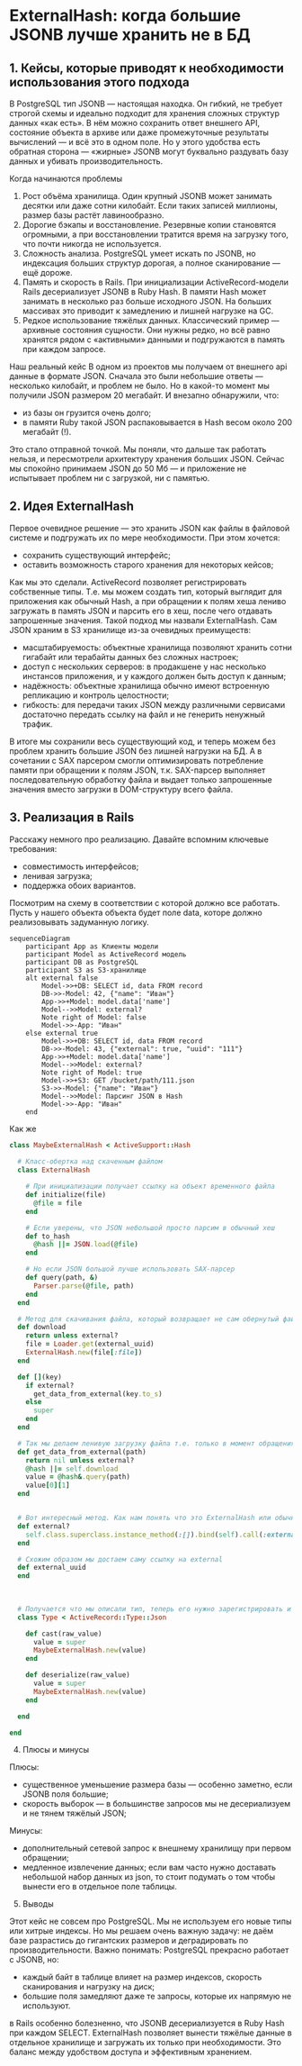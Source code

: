 # ExternalHash: когда большие JSONB лучше хранить не в БД

## 1. Кейсы, которые приводят к необходимости использования этого подхода

В PostgreSQL тип JSONB — настоящая находка. Он гибкий, не требует строгой схемы и идеально подходит для хранения сложных структур данных «как есть». В нём можно сохранить ответ внешнего API, состояние объекта в архиве или даже промежуточные результаты вычислений — и всё это в одном поле.
Но у этого удобства есть обратная сторона — «жирные» JSONB могут буквально раздувать базу данных и убивать производительность.

Когда начинаются проблемы
1. Рост объёма хранилища.
Один крупный JSONB может занимать десятки или даже сотни килобайт. Если таких записей миллионы, размер базы растёт лавинообразно.
2. Дорогие бэкапы и восстановление.
Резервные копии становятся огромными, а при восстановлении тратится время на загрузку того, что почти никогда не используется.
3. Сложность анализа.
PostgreSQL умеет искать по JSONB, но индексация больших структур дорогая, а полное сканирование — ещё дороже.
4. Память и скорость в Rails.
При инициализации ActiveRecord-модели Rails десериализует JSONB в Ruby Hash.
В памяти Hash может занимать в несколько раз больше исходного JSON. На больших массивах это приводит к замедлению и лишней нагрузке на GC.
5. Редкое использование тяжёлых данных.
Классический пример — архивные состояния сущности. Они нужны редко, но всё равно хранятся рядом с «активными» данными и подгружаются в память при каждом запросе.

Наш реальный кейс
В одном из проектов мы получаем от внешнего api данные в формате JSON. Сначала это были небольшие ответы — несколько килобайт, и проблем не было. Но в какой-то момент мы получили JSON размером 20 мегабайт. И внезапно обнаружили, что:
- из базы он грузится очень долго;
- в памяти Ruby такой JSON распаковывается в Hash весом около 200 мегабайт (!).

Это стало отправной точкой. Мы поняли, что дальше так работать нельзя, и пересмотрели архитектуру хранения больших JSON. Сейчас мы спокойно принимаем JSON до 50 Мб — и приложение не испытывает проблем ни с загрузкой, ни с памятью.


## 2. Идея ExternalHash
Первое очевидное решение — это хранить JSON как файлы в файловой системе и подгружать их по мере необходимости. При этом хочется:
- сохранить существующий интерфейс;
- оставить возможность старого хранения для некоторых кейсов;

Как мы это сделали. ActiveRecord позволяет регистрировать собственные типы. Т.е. мы можем создать тип, который выглядит для приложения как обычный Hash, а при обращении к полям хеша лениво загружать в память JSON и парсить его в хеш, после чего отдавать запрошенные значения. Такой подход мы назвали ExternalHash.
Сам JSON храним в S3 хранилище из-за очевидных преимуществ:
- масштабируемость: объектные хранилища позволяют хранить сотни гигабайт или терабайты данных без сложных настроек;
- доступ с нескольких серверов: в продакшене у нас несколько инстансов приложения, и у каждого должен быть доступ к данным;
- надёжность: объектные хранилища обычно имеют встроенную репликацию и контроль целостности;
- гибкость: для передачи таких JSON между различными сервисами достаточно передать ссылку на файл и не генерить ненужный трафик.

В итоге мы сохранили весь существующий код, и теперь можем без проблем хранить большие JSON без лишней нагрузки на БД. А в сочетании с SAX парсером смогли оптимизировать потребление памяти при обращении к полям JSON, т.к. SAX-парсер выполняет последовательную обработку файла и выдает только запрошенные значения вместо загрузки в DOM-структуру всего файла.

## 3. Реализация в Rails
Расскажу немного про реализацию. Давайте вспомним ключевые требования:
- совместимость интерфейсов;
- ленивая загрузка;
- поддержка обоих вариантов.

Посмотрим на схему в соответствии с которой должно все работать. Пусть у нашего объекта объекта будет поле data, которе должно реализовывать задуманную логику.

```mermaid
sequenceDiagram
    participant App as Клиенты модели
    participant Model as ActiveRecord модель
    participant DB as PostgreSQL
    participant S3 as S3-хранилище
    alt external false
        Model->>+DB: SELECT id, data FROM record
        DB->>-Model: 42, {"name": "Иван"}
        App->>+Model: model.data['name'] 
        Model-->>Model: external?
        Note right of Model: false
        Model->>-App: "Иван"
    else external true
        Model->>+DB: SELECT id, data FROM record
        DB->>-Model: 43, {"external": true, "uuid": "111"}
        App->>+Model: model.data['name']
        Model-->>Model: external?
        Note right of Model: true
        Model->>+S3: GET /bucket/path/111.json
        S3->>-Model: {"name": "Иван"}
        Model-->>Model: Парсинг JSON в Hash
        Model->>-App: "Иван"
    end
```

Как же 

```ruby
class MaybeExternalHash < ActiveSupport::Hash
  
  # Класс-обертка над скаченным файлом
  class ExternalHash

    # При инициализации получает ссылку на объект временного файла
    def initialize(file)
      @file = file
    end

    # Если уверены, что JSON небольшой просто парсим в обычный хеш
    def to_hash
      @hash ||= JSON.load(@file)
    end

    # Но если JSON большой лучше использовать SAX-парсер
    def query(path, &)
      Parser.parse(@file, path)
    end
  end

  # Метод для скачивания файла, который возвращает не сам обернутый файл
  def download
    return unless external?
    file = Loader.get(external_uuid)
    ExternalHash.new(file[:file])
  end

  def [](key)
    if external?
      get_data_from_external(key.to_s)
    else
      super
    end
  end

  # Так мы делаем ленивую загрузку файла т.е. только в момент обращения к данным и сразу его кешируем, чтобы не загружать файл при каждом обращении
  def get_data_from_external(path)
    return nil unless external?
    @hash ||= self.download
    value = @hash&.query(path)
    value[0][1]
  end


  # Вот интересный метод. Как нам понять что это ExternalHash или обычный. Ранее я говорил, что для описания ExternalHash нам потребуется ссылка на файл и признак того, что это external, но как обратиться к этим значениям если с учетом идеи сохранения интерфейса когда мы попытаемся обратиться к какому-нибудь ключу атрибута типа MaybeExternalHash мы должны предоставить доступ к ключу во внешнем JSON файле, а не к ключу в JSON лежащем в БД и хранящем само значение ссылки на файл или признака external. Для этого нам нужно получить доступ к JSON лежащему в БД, т.е. хакнуть свой же механизм сохранения интерфейса. Для этого мы не к своему переопредленному методу, а к методу родительского класса, но поскольку этот метод не статический, нужно чтобы метод выполнялся в контексте текущего объекта для этого делаем bind(self). И таким образом мы можем достучаться до JSON, который лежит в БД и в котором есть описание ExternalHash.
  def external?
    self.class.superclass.instance_method(:[]).bind(self).call(:external)
  end

  # Схожим образом мы достаем саму ссылку на external
  def external_uuid
  end

  
  
  # Получается что мы описали тип, теперь его нужно зарегистрировать и присвоить атрибуту модели. Но для этого требуется описать способ его сериализации и десериализации. 
  class Type < ActiveRecord::Type::Json

    def cast(raw_value)
      value = super
      MaybeExternalHash.new(value)
    end

    def deserialize(raw_value)
      value = super
      MaybeExternalHash.new(value)
    end

  end

end
```

4. Плюсы и минусы

Плюсы:
- существенное уменьшение размера базы — особенно заметно, если JSONB поля большие;
- скорость выборок — в большинстве запросов мы не десериализуем и не тянем тяжёлый JSON;

Минусы:
- дополнительный сетевой запрос к внешнему хранилищу при первом обращении;
- медленное извлечение данных; если вам часто нужно доставать небольшой набор данных из json, то стоит подумать о том чтобы вынести его в отдельное поле таблицы.

5. Выводы

Этот кейс не совсем про PostgreSQL. Мы не используем его новые типы или хитрые индексы. Но мы решаем очень важную задачу: не даём базе разрастись до гигантских размеров и деградировать по производительности.
Важно понимать: PostgreSQL прекрасно работает с JSONB, но:
- каждый байт в таблице влияет на размер индексов, скорость сканирования и нагрузку на диск;
- большие поля замедляют даже те запросы, которые их напрямую не используют.

в Rails особенно болезненно, что JSONB десериализуется в Ruby Hash при каждом SELECT. ExternalHash позволяет вынести тяжёлые данные в отдельное хранилище и загружать их только при необходимости. Это баланс между удобством доступа и эффективным хранением.